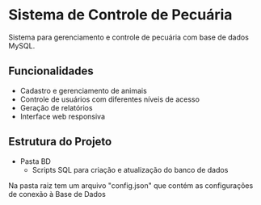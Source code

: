# Sistema de Controle de Pecuária

Sistema para gerenciamento e controle de pecuária com base de dados MySQL.

## Funcionalidades

* Cadastro e gerenciamento de animais
* Controle de usuários com diferentes níveis de acesso
* Geração de relatórios
* Interface web responsiva

## Estrutura do Projeto

- Pasta BD
  * Scripts SQL para criação e atualização do banco de dados

Na pasta raiz tem um arquivo "config.json" que contém as configurações de conexão à Base de Dados